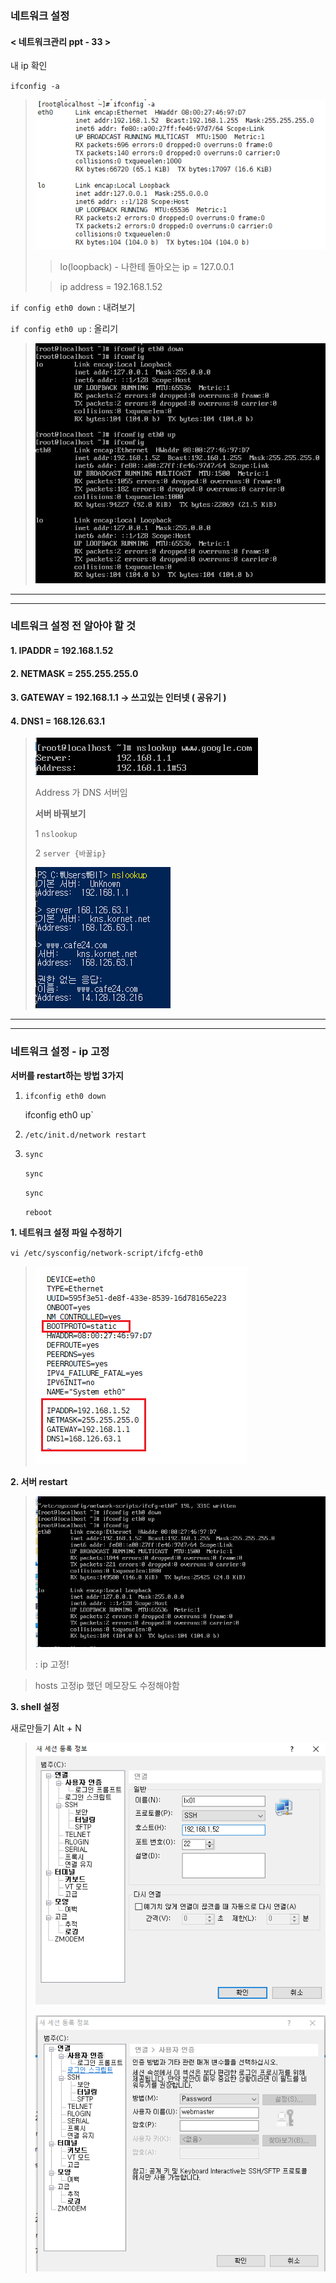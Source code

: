 ### 네트워크 설정 

#### < 네트워크관리 ppt - 33 >

내 ip 확인 

`ifconfig -a` 

> ![1556237161662](assets/1556237161662.png)
>
> > lo(loopback) - 나한테 돌아오는 ip = 127.0.0.1
>
> > ip address = 192.168.1.52



`if config eth0 down` : 내려보기

`if config eth0 up` : 올리기

> ![1556237354832](assets/1556237354832.png)

---





---

### 네트워크 설정 전 알아야 할 것

#### 1.  IPADDR = 192.168.1.52

#### 2. NETMASK = 255.255.255.0 

#### 3. GATEWAY = 192.168.1.1              -> 쓰고있는 인터넷 ( 공유기 )

#### 4. DNS1 = 168.126.63.1

> ![1556237813344](assets/1556237813344.png)
>
> Address 가 DNS 서버임
>
> **서버 바꿔보기**
>
> 1  `nslookup`
>
> 2 `server {바꿀ip}`
>
> ![1556238072240](assets/1556238072240.png)

---





---

### 네트워크 설정 - ip 고정

**서버를 restart하는 방법 3가지**

1. `ifconfig eth0 down`

   ifconfig eth0 up`

2. `/etc/init.d/network restart`

3. `sync`

   `sync`

   `sync`

   `reboot`

   

**1. 네트워크 설정 파일 수정하기**

`vi /etc/sysconfig/network-script/ifcfg-eth0`

> ![1556238928342](assets/1556238928342.png)



**2. 서버 restart**

> ![1556238465361](assets/1556238465361.png)
>
> : ip 고정!

> hosts 고정ip 했던 메모장도 수정해야함



**3. shell 설정**

새로만들기 Alt + N

> ![1556238676046](assets/1556238676046.png)
>
> ![1556238704325](assets/1556238704325.png)




